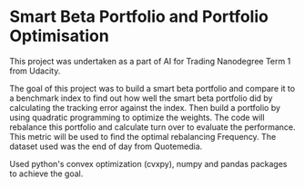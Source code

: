 # Smart Beta Portfolio and Portfolio Optimisation
This project was undertaken as a part of AI for Trading Nanodegree Term 1 from Udacity.

The goal of this project was to build a smart beta portfolio and compare it to a benchmark index to find out
how well the smart beta portfolio did by calculating the tracking error against the index.
Then build a portfolio by using quadratic programming to optimize the weights.
The code will rebalance this portfolio and calculate turn over to evaluate the performance.
This metric will be used to find the optimal rebalancing Frequency.
The dataset used was the end of day from Quotemedia.

Used python's convex optimization (cvxpy), numpy and pandas packages to achieve the goal.
